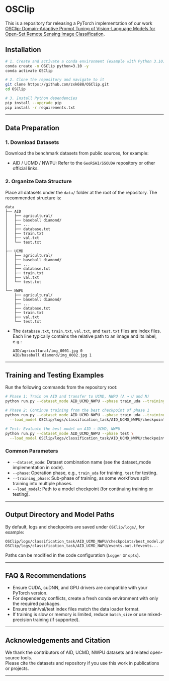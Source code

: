 # OSClip
This is a repository for releasing a PyTorch implementation of our work [OSClip: Domain-Adaptive Prompt Tuning of Vision-Language Models for Open-Set Remote Sensing Image Classification](https://ieeexplore.ieee.org/document/11192766).


## Installation


```bash
# 1. Create and activate a conda environment (example with Python 3.10)
conda create -n OSClip python=3.10 -y
conda activate OSClip

# 2. Clone the repository and navigate to it
git clone https://github.com/zxk688/OSClip.git
cd OSClip

# 3. Install Python dependencies
pip install --upgrade pip
pip install -r requirements.txt
```

---

## Data Preparation

### 1. Download Datasets
Download the benchmark datasets from public sources, for example:

- AID / UCMD / NWPU: Refer to the `GeoRSAI/SSOUDA` repository or other official links.

### 2. Organize Data Structure
Place all datasets under the `data/` folder at the root of the repository. The recommended structure is:

```
data
├── AID
│   ├── agricultural/
│   ├── baseball diamond/
│   ├── ...
│   ├── database.txt
│   ├── train.txt
│   ├── val.txt
│   └── test.txt
│
├── UCMD
│   ├── agricultural/
│   ├── baseball diamond/
│   ├── ...
│   ├── database.txt
│   ├── train.txt
│   ├── val.txt
│   └── test.txt
│
└── NWPU
    ├── agricultural/
    ├── baseball diamond/
    ├── ...
    ├── database.txt
    ├── train.txt
    ├── val.txt
    └── test.txt
```

- The `database.txt`, `train.txt`, `val.txt`, and `test.txt` files are index files. Each line typically contains the relative path to an image and its label, e.g.:  
  ```
  AID/agricultural/img_0001.jpg 0
  AID/baseball diamond/img_0002.jpg 1
  ```

---

## Training and Testing Examples

Run the following commands from the repository root:

```bash
# Phase 1: Train on AID and transfer to UCMD, NWPU (A → U and N)
python run.py --dataset_mode AID_UCMD_NWPU --phase train_uda --training_phase phase1

# Phase 2: Continue training from the best checkpoint of phase 1
python run.py --dataset_mode AID_UCMD_NWPU --phase train_uda --training_phase phase2 \
  --load_model OSClip/logs/classification_task/AID_UCMD_NWPU/checkpoints/best_model.pth

# Test: Evaluate the best model on AID → UCMD, NWPU
python run.py --dataset_mode AID_UCMD_NWPU --phase test \
  --load_model OSClip/logs/classification_task/AID_UCMD_NWPU/checkpoints/best_model.pth
```

### Common Parameters
- `--dataset_mode`: Dataset combination name (see the dataset_mode implementation in code).  
- `--phase`: Operation phase, e.g., `train_uda` for training, `test` for testing.  
- `--training_phase`: Sub-phase of training, as some workflows split training into multiple phases.  
- `--load_model`: Path to a model checkpoint (for continuing training or testing).

---

## Output Directory and Model Paths

By default, logs and checkpoints are saved under `OSClip/logs/`, for example:
```
OSClip/logs/classification_task/AID_UCMD_NWPU/checkpoints/best_model.pth
OSClip/logs/classification_task/AID_UCMD_NWPU/events.out.tfevents...
```
Paths can be modified in the code configuration (`Logger` or `opts`).

---

## FAQ & Recommendations

- Ensure CUDA, cuDNN, and GPU drivers are compatible with your PyTorch version.  
- For dependency conflicts, create a fresh conda environment with only the required packages.  
- Ensure train/val/test index files match the data loader format.  
- If training is slow or memory is limited, reduce `batch_size` or use mixed-precision training (if supported).

---

## Acknowledgements and Citation

We thank the contributors of AID, UCMD, NWPU datasets and related open-source tools.  
Please cite the datasets and repository if you use this work in publications or projects.

---
